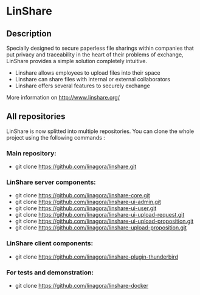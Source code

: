 # LinShare

## Description

Specially designed to secure paperless file sharings within companies that put
privacy and traceability in the heart of their problems of exchange, LinShare
provides a simple solution completely intuitive.

* Linshare allows employees to upload files into their space
* Linshare can share files with internal or external collaborators
* Linshare offers several features to securely exchange

More information on http://www.linshare.org/

## All repositories

LinShare is now splitted into multiple repositories.
You can clone the whole project using the following commands :

### Main repository:

* git clone https://github.com/linagora/linshare.git

### LinShare server components:

* git clone https://github.com/linagora/linshare-core.git
* git clone https://github.com/linagora/linshare-ui-admin.git
* git clone https://github.com/linagora/linshare-ui-user.git
* git clone https://github.com/linagora/linshare-ui-upload-request.git
* git clone https://github.com/linagora/linshare-ui-upload-proposition.git
* git clone https://github.com/linagora/linshare-upload-proposition.git

### LinShare client components:

* git clone https://github.com/linagora/linshare-plugin-thunderbird

### For tests and demonstration:

* git clone https://github.com/linagora/linshare-docker

